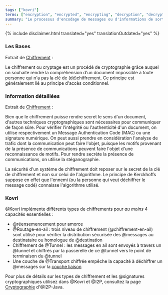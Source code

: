 ```yaml
---
tags: ["kovri"]
terms: ["encryption", "encrypted", "encrypting", "decryption", "decrypted", "decrypting", "chiffrement", "chiffré", "chiffrée", "chiffrés", "chiffrées", "chiffrer", "chiffrant", "déchiffrement", "déchiffré", "déchiffrée", "déchiffrés", "déchiffrées", "déchiffrer", "déchiffrant"]
summary: "Le processus d'encodage de messages ou d'informations de sorte que seule les parties autorisés puissent les décoder et les lire."
---
```


{% include disclaimer.html translated="yes" translationOutdated="yes" %}
### Les Bases

Extrait de [Chiffrement](https://fr.wikipedia.org/wiki/Chiffrement) :

>
Le chiffrement ou cryptage est un procédé de cryptographie grâce auquel on souhaite rendre la compréhension d'un document impossible à toute personne qui n'a pas la clé de (dé)chiffrement. Ce principe est généralement lié au principe d'accès conditionnel.

### Information détaillées

Extrait de [Chiffrement](https://fr.wikipedia.org/wiki/Chiffrement) :

>
 Bien que le chiffrement puisse rendre secret le sens d'un document, d'autres techniques cryptographiques sont nécessaires pour communiquer de façon sûre. Pour vérifier l'intégrité ou l'authenticité d'un document, on utilise respectivement un Message Authentication Code (MAC) ou une signature numérique. On peut aussi prendre en considération l'analyse de trafic dont la communication peut faire l'objet, puisque les motifs provenant de la présence de communications peuvent faire l'objet d'une reconnaissance de motifs. Pour rendre secrète la présence de communications, on utilise la stéganographie.

>
La sécurité d'un système de chiffrement doit reposer sur le secret de la clé de chiffrement et non sur celui de l'algorithme. Le principe de Kerckhoffs suppose en effet que l'ennemi (ou la personne qui veut déchiffrer le message codé) connaisse l'algorithme utilisé.

### Kovri

@Kovri implémente différents types de chiffrements pour *au moins* 4 capacités essentielles :

- @réensemencement pour amorce
- @Routage-en-ail : trois niveau de chiffrement (@chiffrement-en-ail) sont utilisé pour vérifier la distribution sécurisée des @messages au destinataire ou homologue de @destination
- Chiffrement de @Tunnel : les messages en ail sont envoyés à travers un @tunnel et chiffrés par la passerelle de ce @tunnel vers le point de terminaison du @tunnel
- Une couche de @Transport chiffrée empêche la capacité à déchiffrer un @messages sur la [couche liaison](https://fr.wikipedia.org/wiki/Mod%C3%A8le_OSI)

Pour plus de détails sur les types de chiffrement et les @signatures cryptographiques utilisez dans @Kovri et @I2P, consultez la page [Cryptographie](https://geti2p.net/spec/cryptography) d'@I2P-Java.

